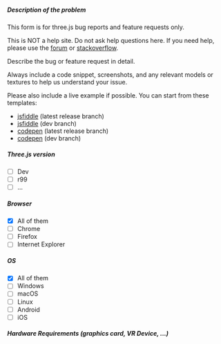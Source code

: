##### Description of the problem

This form is for three.js bug reports and feature requests only.

This is NOT a help site. Do not ask help questions here.
If you need help, please use the [forum](https://discourse.threejs.org/) or [stackoverflow](http://stackoverflow.com/questions/tagged/three.js).

Describe the bug or feature request in detail.

Always include a code snippet, screenshots, and any relevant models or textures to help us understand your issue.

Please also include a live example if possible. You can start from these templates:

* [jsfiddle](https://jsfiddle.net/3foLr7sn/) (latest release branch)
* [jsfiddle](https://jsfiddle.net/qgu17w5o/) (dev branch)
* [codepen](https://codepen.io/anon/pen/aEBKxR) (latest release branch)
* [codepen](https://codepen.io/anon/pen/BJWzaN) (dev branch)

##### Three.js version

- [ ] Dev
- [ ] r99
- [ ] ...

##### Browser

- [x] All of them
- [ ] Chrome
- [ ] Firefox
- [ ] Internet Explorer

##### OS

- [x] All of them
- [ ] Windows
- [ ] macOS
- [ ] Linux
- [ ] Android
- [ ] iOS

##### Hardware Requirements (graphics card, VR Device, ...)
